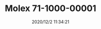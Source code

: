 ﻿---
layout: post 
title: Molex 71-1000-00001
is_home: true
tags: 
categories: wire-harness
overview: 
series: M30
part_number: 71-1000-00001
thumb_img: static/202012/490-thumb-20201202193906.jpg
small_img: static/202012/490-20201202193906.jpg
date: 2020/12/2 11:34:21
---



